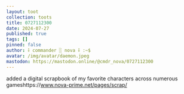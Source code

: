 ```yaml
---
layout: toot
collection: toots
title: 0727112300
date: 2024-07-27
published: true
tags: []
pinned: false
author: ⸸ commander ░ nova ⸸ :~$
avatar: /img/avatar/daemon.jpeg
mastodon: https://mastodon.online/@cmdr_nova/0727112300
---
```


added a digital scrapbook of my favorite characters across numerous gameshttps://www.nova-prime.net/pages/scrap/
